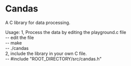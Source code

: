 # Candas

A C library for data processing.

Usage:
1, Process the data by editing the playground.c file<br>
  -- edit the file<br>
  -- make<br>
  -- ./candas<br>
2, include the library in your own C file.<br>
  -- #include "ROOT_DIRECTORY/src/candas.h"
